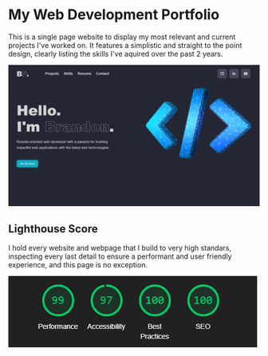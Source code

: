 
# **My Web Development Portfolio**
This is a single page website to display my most relevant and current projects I've worked on.  It features a simplistic and straight to the point design, clearly listing the skills I've aquired over the past 2 years.

![Portfolio hero screenshot](/public/assets/portfolio-capture.png)

## **Lighthouse Score**
I hold every website and webpage that I build to very high standars, inspecting every last detail to ensure a performant and user friendly experience, and this page is no exception.

![A near perferct Chrome Lighthouse score!](/public/assets/lighthouse-score.PNG)
